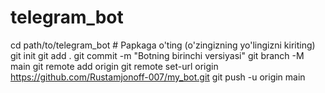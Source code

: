 # telegram_bot
cd path/to/telegram_bot  # Papkaga o'ting (o'zingizning yo'lingizni kiriting) git init git add . git commit -m "Botning birinchi versiyasi" git branch -M main git remote add origin git remote set-url origin https://github.com/Rustamjonoff-007/my_bot.git git push -u origin main
